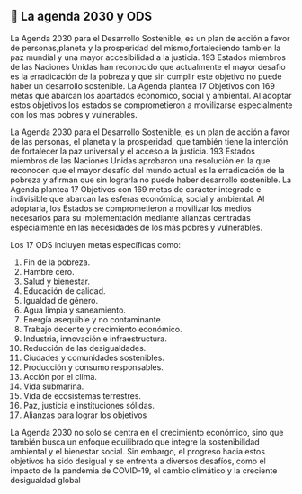 ## 📆 **La agenda 2030 y ODS**

La Agenda 2030 para el Desarrollo Sostenible, es un plan de acción a favor de personas,planeta y la prosperidad del mismo,fortaleciendo tambien la paz mundial y una mayor accesibilidad a la justicia. 
193 Estados miembros de las Naciones Unidas han reconocido que actualmente el mayor desafio es la erradicación de la pobreza y que sin cumplir este objetivo no puede haber un desarrollo sostenible.
La Agenda plantea 17 Objetivos con 169 metas que abarcan los apartados economico, social y ambiental. Al adoptar estos objetivos los estados se comprometieron a movilizarse especialmente con los mas pobres y vulnerables.

La Agenda 2030 para el Desarrollo Sostenible, es un plan de acción a favor de las personas, el planeta y la prosperidad, que también tiene la intención de fortalecer la paz universal y el acceso a la justicia.
193 Estados miembros de las Naciones Unidas aprobaron una resolución en la que reconocen que el mayor desafío del mundo actual es la erradicación de la pobreza y afirman que sin lograrla no puede haber desarrollo sostenible.
La Agenda plantea 17 Objetivos con 169 metas de carácter integrado e indivisible que abarcan las esferas económica, social y ambiental. Al adoptarla, los Estados se comprometieron a movilizar los medios necesarios para su implementación mediante alianzas centradas especialmente en las necesidades de los más pobres y vulnerables.


Los 17 ODS incluyen metas específicas como:
1. Fin de la pobreza.
2. Hambre cero.
3. Salud y bienestar.
4. Educación de calidad.
5. Igualdad de género.
6. Agua limpia y saneamiento.
7. Energía asequible y no contaminante.
8. Trabajo decente y crecimiento económico.
9. Industria, innovación e infraestructura.
10. Reducción de las desigualdades.
11. Ciudades y comunidades sostenibles.
12. Producción y consumo responsables.
13. Acción por el clima.
14. Vida submarina.
15. Vida de ecosistemas terrestres.
16. Paz, justicia e instituciones sólidas.
17. Alianzas para lograr los objetivos

La Agenda 2030 no solo se centra en el crecimiento económico, sino que también busca un enfoque equilibrado que integre la sostenibilidad ambiental y el bienestar social. Sin embargo, el progreso hacia estos objetivos ha sido desigual y se enfrenta a diversos desafíos, como el impacto de la pandemia de COVID-19, el cambio climático y la creciente desigualdad global
